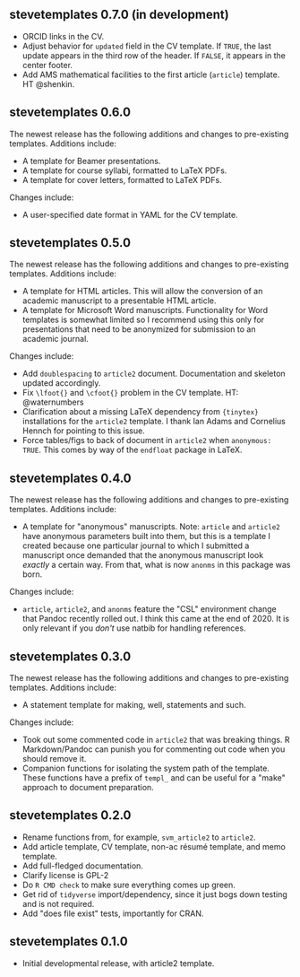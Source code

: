stevetemplates 0.7.0 (in development)
---------------------------------------------------------------------

- ORCID links in the CV.
- Adjust behavior for `updated` field in the CV template. If `TRUE`, the last update appears in the third row of the header. If `FALSE`, it appears in the center footer.
- Add AMS mathematical facilities to the first article (`article`) template. HT @shenkin.

stevetemplates 0.6.0
---------------------------------------------------------------------

The newest release has the following additions and changes to pre-existing templates. Additions include:

- A template for Beamer presentations.
- A template for course syllabi, formatted to LaTeX PDFs.
- A template for cover letters, formatted to LaTeX PDFs.

Changes include:

- A user-specified date format in YAML for the CV template.


stevetemplates 0.5.0
---------------------------------------------------------------------

The newest release has the following additions and changes to pre-existing templates. Additions include:

- A template for HTML articles. This will allow the conversion of an academic manuscript to a presentable HTML article.
- A template for Microsoft Word manuscripts. Functionality for Word templates is somewhat limited so I recommend using this only for presentations that need to be anonymized for submission to an academic journal.

Changes include:

- Add `doublespacing` to `article2` document. Documentation and skeleton updated accordingly.
- Fix `\lfoot{}` and `\cfoot{}` problem in the CV template. HT: @waternumbers
- Clarification about a missing LaTeX dependency from `{tinytex}` installations for the `article2` template. I thank Ian Adams and Cornelius Hennch for pointing to this issue.
- Force tables/figs to back of document in `article2` when `anonymous: TRUE`. This comes by way of the `endfloat` package in LaTeX.


stevetemplates 0.4.0
---------------------------------------------------------------------

The newest release has the following additions and changes to pre-existing templates. Additions include:

- A template for "anonymous" manuscripts. Note: `article` and `article2` have anonymous parameters built into them, but this is a template I created because one particular journal to which I submitted a manuscript once demanded that the anonymous manuscript look *exactly* a certain way. From that, what is now `anonms` in this package was born.

Changes include:

- `article`, `article2`, and `anonms` feature the "CSL" environment change that Pandoc recently rolled out. I think this came at the end of 2020. It is only relevant if you *don't* use natbib for handling references.

stevetemplates 0.3.0
---------------------------------------------------------------------

The newest release has the following additions and changes to pre-existing templates. Additions include:

- A statement template for making, well, statements and such.

Changes include:

- Took out some commented code in `article2` that was breaking things. R Markdown/Pandoc can punish you for commenting out code when you should remove it.
- Companion functions for isolating the system path of the template. These functions have a prefix of `templ_` and can be useful for a "make" approach to document preparation.


stevetemplates 0.2.0
---------------------------------------------------------------------

- Rename functions from, for example, `svm_article2` to `article2`.
- Add article template, CV template, non-ac résumé template, and memo template.
- Add full-fledged documentation.
- Clarify license is GPL-2
- Do `R CMD check` to make sure everything comes up green.
- Get rid of `tidyverse` import/dependency, since it just bogs down testing and is not required.
- Add "does file exist" tests, importantly for CRAN.

stevetemplates 0.1.0
---------------------------------------------------------------------

- Initial developmental release, with article2 template.
